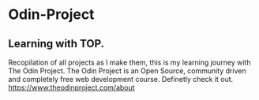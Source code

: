 # Odin-Project
## Learning with TOP. 
Recopilation of all projects as I make them, this is my learning journey with The Odin Project.
The Odin Project is an Open Source, community driven and completely free web development course. Definetly check it out.
https://www.theodinproject.com/about

